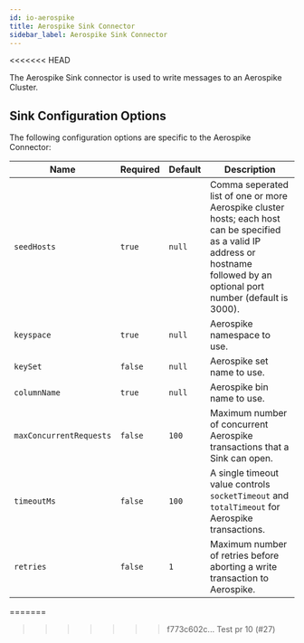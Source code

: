 ```yaml
---
id: io-aerospike
title: Aerospike Sink Connector
sidebar_label: Aerospike Sink Connector
---
```

<<<<<<< HEAD

The Aerospike Sink connector is used to write messages to an Aerospike Cluster.

## Sink Configuration Options

The following configuration options are specific to the Aerospike Connector:

| Name | Required | Default | Description |
|------|----------|---------|-------------|
| `seedHosts` | `true` | `null` | Comma seperated list of one or more Aerospike cluster hosts; each host can be specified as a valid IP address or hostname followed by an optional port number (default is 3000). | 
| `keyspace` | `true` | `null` | Aerospike namespace to use. |
| `keySet` | `false` | `null` | Aerospike set name to use. |
| `columnName` | `true` | `null` | Aerospike bin name to use. |
| `maxConcurrentRequests` | `false` | `100` | Maximum number of concurrent Aerospike transactions that a Sink can open. |
| `timeoutMs` | `false` | `100` | A single timeout value controls `socketTimeout` and `totalTimeout` for Aerospike transactions.  |
| `retries` | `false` | `1` | Maximum number of retries before aborting a write transaction to Aerospike. |
=======
>>>>>>> f773c602c... Test pr 10 (#27)
